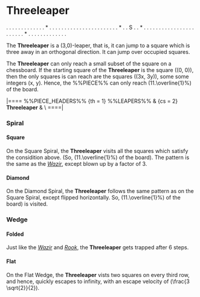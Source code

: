 # Threeleaper

<div class = "movement">
. . . . . . . . .
. . . . * . . . .
. . . . . . . . .
. . . . . . . . .
. * . . S . . * .
. . . . . . . . .
. . . . . . . . .
. . . . * . . . .
. . . . . . . . .
</div>

The **Threeleaper** is a (3,0)-leaper, that is, it can jump
to a square which is three away in an orthogonal direction.
It can jump over occupied squares.

The **Threeleaper** can only reach a small subset of the square
on a chessboard. If the starting square of the **Threeleaper**
is the square \((0, 0)\), then the only squares is can reach
are the squares \((3x, 3y)\), some some integers \(x, y\). Hence,
the %%PIECE%% can only reach \(11.\overline{1}\%\) of the board.

|====
%%PIECE_HEADERS%%
  {th = 1}  %%LEAPERS%%
& {cs = 2}  **Threeleaper**
&           \\
====|

### Spiral

#### Square

On the Square Spiral, the **Threeleaper** visits all the squares which
satisfy the considition above. (So, \(11.\overline{1}\%\) of the board).
The pattern is the same as the [*Wazir*](wazir.html), except
blown up by a factor of 3.

#### Diamond

On the Diamond Spiral, the **Threeleaper** follows the same pattern as
on the Square Spiral, except flipped horizontally. So, 
\(11.\overline{1}\%\) of the board) is visited.

### Wedge

#### Folded

Just like the [*Wazir*](wazir.html) and [*Rook*](rook.html),
the **Threeleaper** gets trapped after 6 steps.

#### Flat

On the Flat Wedge, the **Threeleaper** vists two squares on
every third row, and hence, quickly escapes to infinity, with
an escape velocity of \(\frac{3 \sqrt{2}}{2}\).
